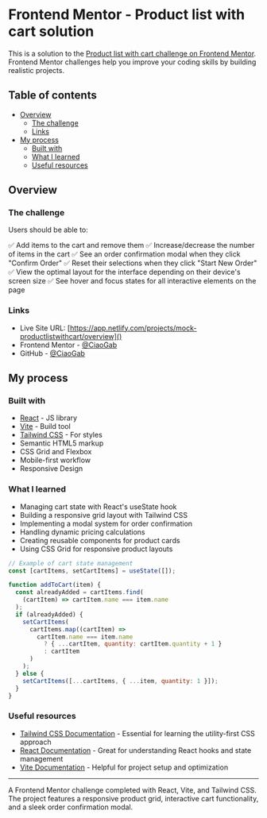 # Frontend Mentor - Product list with cart solution

This is a solution to the [Product list with cart challenge on Frontend Mentor](https://www.frontendmentor.io/challenges/product-list-with-cart-5MmqLVAp_d). Frontend Mentor challenges help you improve your coding skills by building realistic projects. 

## Table of contents

- [Overview](#overview)
  - [The challenge](#the-challenge)
  - [Links](#links)
- [My process](#my-process)
  - [Built with](#built-with)
  - [What I learned](#what-i-learned)
  - [Useful resources](#useful-resources)

## Overview

### The challenge

Users should be able to:

✅ Add items to the cart and remove them
✅ Increase/decrease the number of items in the cart
✅ See an order confirmation modal when they click "Confirm Order"
✅ Reset their selections when they click "Start New Order"
✅ View the optimal layout for the interface depending on their device's screen size
✅ See hover and focus states for all interactive elements on the page

### Links

- Live Site URL: [https://app.netlify.com/projects/mock-productlistwithcart/overview]()
- Frontend Mentor - [@CiaoGab](https://www.frontendmentor.io/profile/CiaoGab)
- GitHub - [@CiaoGab](https://github.com/CiaoGab)

## My process

### Built with

- [React](https://reactjs.org/) - JS library
- [Vite](https://vitejs.dev/) - Build tool
- [Tailwind CSS](https://tailwindcss.com/) - For styles
- Semantic HTML5 markup
- CSS Grid and Flexbox
- Mobile-first workflow
- Responsive Design

### What I learned

- Managing cart state with React's useState hook
- Building a responsive grid layout with Tailwind CSS
- Implementing a modal system for order confirmation
- Handling dynamic pricing calculations
- Creating reusable components for product cards
- Using CSS Grid for responsive product layouts

```jsx
// Example of cart state management
const [cartItems, setCartItems] = useState([]);

function addToCart(item) {
  const alreadyAdded = cartItems.find(
    (cartItem) => cartItem.name === item.name
  );
  if (alreadyAdded) {
    setCartItems(
      cartItems.map((cartItem) =>
        cartItem.name === item.name
          ? { ...cartItem, quantity: cartItem.quantity + 1 }
          : cartItem
      )
    );
  } else {
    setCartItems([...cartItems, { ...item, quantity: 1 }]);
  }
}
```

### Useful resources

- [Tailwind CSS Documentation](https://tailwindcss.com/docs) - Essential for learning the utility-first CSS approach
- [React Documentation](https://react.dev/) - Great for understanding React hooks and state management
- [Vite Documentation](https://vitejs.dev/guide/) - Helpful for project setup and optimization

---

A Frontend Mentor challenge completed with React, Vite, and Tailwind CSS. The project features a responsive product grid, interactive cart functionality, and a sleek order confirmation modal.


